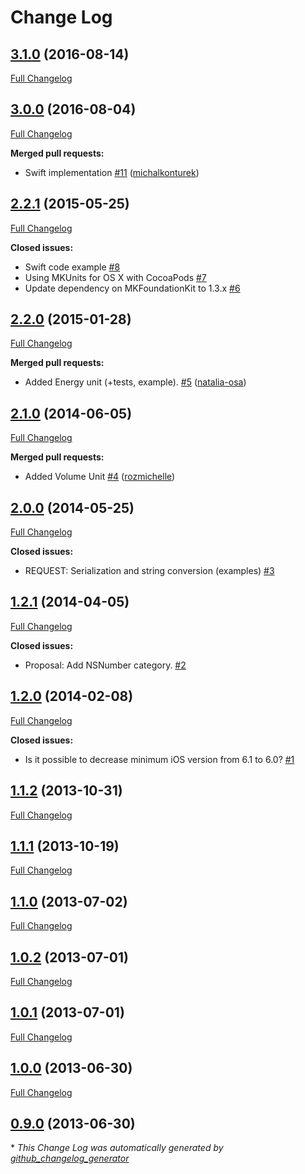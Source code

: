 # Change Log

## [3.1.0](https://github.com/michalkonturek/MKUnits/tree/3.1.0) (2016-08-14)
[Full Changelog](https://github.com/michalkonturek/MKUnits/compare/3.0.0...3.1.0)

## [3.0.0](https://github.com/michalkonturek/MKUnits/tree/3.0.0) (2016-08-04)
[Full Changelog](https://github.com/michalkonturek/MKUnits/compare/2.2.1...3.0.0)

**Merged pull requests:**

- Swift implementation [\#11](https://github.com/michalkonturek/MKUnits/pull/11) ([michalkonturek](https://github.com/michalkonturek))

## [2.2.1](https://github.com/michalkonturek/MKUnits/tree/2.2.1) (2015-05-25)
[Full Changelog](https://github.com/michalkonturek/MKUnits/compare/2.2.0...2.2.1)

**Closed issues:**

- Swift code example [\#8](https://github.com/michalkonturek/MKUnits/issues/8)
- Using MKUnits for OS X with CocoaPods [\#7](https://github.com/michalkonturek/MKUnits/issues/7)
- Update dependency on MKFoundationKit to 1.3.x [\#6](https://github.com/michalkonturek/MKUnits/issues/6)

## [2.2.0](https://github.com/michalkonturek/MKUnits/tree/2.2.0) (2015-01-28)
[Full Changelog](https://github.com/michalkonturek/MKUnits/compare/2.1.0...2.2.0)

**Merged pull requests:**

- Added Energy unit \(+tests, example\). [\#5](https://github.com/michalkonturek/MKUnits/pull/5) ([natalia-osa](https://github.com/natalia-osa))

## [2.1.0](https://github.com/michalkonturek/MKUnits/tree/2.1.0) (2014-06-05)
[Full Changelog](https://github.com/michalkonturek/MKUnits/compare/2.0.0...2.1.0)

**Merged pull requests:**

- Added Volume Unit [\#4](https://github.com/michalkonturek/MKUnits/pull/4) ([rozmichelle](https://github.com/rozmichelle))

## [2.0.0](https://github.com/michalkonturek/MKUnits/tree/2.0.0) (2014-05-25)
[Full Changelog](https://github.com/michalkonturek/MKUnits/compare/1.2.1...2.0.0)

**Closed issues:**

- REQUEST: Serialization and string conversion \(examples\) [\#3](https://github.com/michalkonturek/MKUnits/issues/3)

## [1.2.1](https://github.com/michalkonturek/MKUnits/tree/1.2.1) (2014-04-05)
[Full Changelog](https://github.com/michalkonturek/MKUnits/compare/1.2.0...1.2.1)

**Closed issues:**

- Proposal: Add NSNumber category. [\#2](https://github.com/michalkonturek/MKUnits/issues/2)

## [1.2.0](https://github.com/michalkonturek/MKUnits/tree/1.2.0) (2014-02-08)
[Full Changelog](https://github.com/michalkonturek/MKUnits/compare/1.1.2...1.2.0)

**Closed issues:**

- Is it possible to decrease minimum iOS version from 6.1 to 6.0? [\#1](https://github.com/michalkonturek/MKUnits/issues/1)

## [1.1.2](https://github.com/michalkonturek/MKUnits/tree/1.1.2) (2013-10-31)
[Full Changelog](https://github.com/michalkonturek/MKUnits/compare/1.1.1...1.1.2)

## [1.1.1](https://github.com/michalkonturek/MKUnits/tree/1.1.1) (2013-10-19)
[Full Changelog](https://github.com/michalkonturek/MKUnits/compare/1.1.0...1.1.1)

## [1.1.0](https://github.com/michalkonturek/MKUnits/tree/1.1.0) (2013-07-02)
[Full Changelog](https://github.com/michalkonturek/MKUnits/compare/1.0.2...1.1.0)

## [1.0.2](https://github.com/michalkonturek/MKUnits/tree/1.0.2) (2013-07-01)
[Full Changelog](https://github.com/michalkonturek/MKUnits/compare/1.0.1...1.0.2)

## [1.0.1](https://github.com/michalkonturek/MKUnits/tree/1.0.1) (2013-07-01)
[Full Changelog](https://github.com/michalkonturek/MKUnits/compare/1.0.0...1.0.1)

## [1.0.0](https://github.com/michalkonturek/MKUnits/tree/1.0.0) (2013-06-30)
[Full Changelog](https://github.com/michalkonturek/MKUnits/compare/0.9.0...1.0.0)

## [0.9.0](https://github.com/michalkonturek/MKUnits/tree/0.9.0) (2013-06-30)


\* *This Change Log was automatically generated by [github_changelog_generator](https://github.com/skywinder/Github-Changelog-Generator)*
